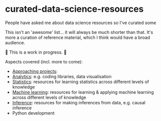# curated-data-science-resources
 People have asked me about data science resources so I've curated some

This isn't an 'awesome' list... it will always be much shorter than that.  It's more a curation of reference material, which I think would have a broad audience.

🚧 This is a work in progress. 🚧

Aspects covered (incl. more to come):
- [Approaching projects](resources/approaching-projects.md): 
- [Analytics](resources/analytics.md): e.g. coding libraries, data visualisation
- [Statistics](resources/statistics.md): resources for learning statistics across different levels of knowledge
- [Machine learning](resources/machine-learning.md): resources for learning & applying machine learning across different levels of knowledge
- [Inference](resources/inference.md): resources for making inferences from data, e.g. causal inference
- Python development
